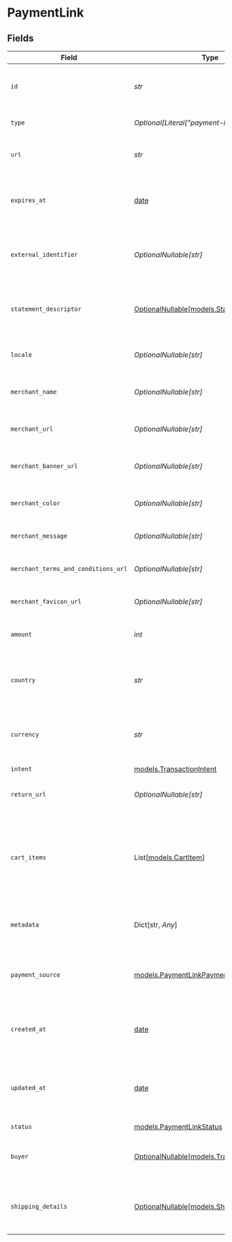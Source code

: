 # PaymentLink


## Fields

| Field                                                                                  | Type                                                                                   | Required                                                                               | Description                                                                            | Example                                                                                |
| -------------------------------------------------------------------------------------- | -------------------------------------------------------------------------------------- | -------------------------------------------------------------------------------------- | -------------------------------------------------------------------------------------- | -------------------------------------------------------------------------------------- |
| `id`                                                                                   | *str*                                                                                  | :heavy_check_mark:                                                                     | The unique identifier for the payment link.                                            | a1b2c3d4-5678-90ab-cdef-1234567890ab                                                   |
| `type`                                                                                 | *Optional[Literal["payment-link"]]*                                                    | :heavy_minus_sign:                                                                     | Always `payment-link`.                                                                 | payment-link                                                                           |
| `url`                                                                                  | *str*                                                                                  | :heavy_check_mark:                                                                     | The URL for the payment link.                                                          | https://example.com/link/a1b2c3d4-5678-90ab-cdef-1234567890ab                          |
| `expires_at`                                                                           | [date](https://docs.python.org/3/library/datetime.html#date-objects)                   | :heavy_minus_sign:                                                                     | The expiration date and time for the payment link.                                     | 2024-06-01T00:00:00.000Z                                                               |
| `external_identifier`                                                                  | *OptionalNullable[str]*                                                                | :heavy_minus_sign:                                                                     | The merchant reference for the payment link.                                           | external-12345                                                                         |
| `statement_descriptor`                                                                 | [OptionalNullable[models.StatementDescriptor]](../models/statementdescriptor.md)       | :heavy_minus_sign:                                                                     | The statement descriptor for the payment link.                                         |                                                                                        |
| `locale`                                                                               | *OptionalNullable[str]*                                                                | :heavy_minus_sign:                                                                     | The locale for the payment link.                                                       | en                                                                                     |
| `merchant_name`                                                                        | *OptionalNullable[str]*                                                                | :heavy_minus_sign:                                                                     | The merchant's display name.                                                           | ACME Inc.                                                                              |
| `merchant_url`                                                                         | *OptionalNullable[str]*                                                                | :heavy_minus_sign:                                                                     | The merchant's website URL.                                                            | https://merchant.example.com                                                           |
| `merchant_banner_url`                                                                  | *OptionalNullable[str]*                                                                | :heavy_minus_sign:                                                                     | The merchant's banner image URL.                                                       | https://merchant.example.com/banner.png                                                |
| `merchant_color`                                                                       | *OptionalNullable[str]*                                                                | :heavy_minus_sign:                                                                     | The merchant's brand color.                                                            | #FF5733                                                                                |
| `merchant_message`                                                                     | *OptionalNullable[str]*                                                                | :heavy_minus_sign:                                                                     | A message from the merchant.                                                           | Thank you for your purchase!                                                           |
| `merchant_terms_and_conditions_url`                                                    | *OptionalNullable[str]*                                                                | :heavy_minus_sign:                                                                     | URL to the merchant's terms and conditions.                                            | https://merchant.example.com/terms                                                     |
| `merchant_favicon_url`                                                                 | *OptionalNullable[str]*                                                                | :heavy_minus_sign:                                                                     | URL to the merchant's favicon.                                                         | https://merchant.example.com/favicon.ico                                               |
| `amount`                                                                               | *int*                                                                                  | :heavy_check_mark:                                                                     | The amount for the payment link.                                                       | 1299                                                                                   |
| `country`                                                                              | *str*                                                                                  | :heavy_check_mark:                                                                     | The country code for the payment link.                                                 | DE                                                                                     |
| `currency`                                                                             | *str*                                                                                  | :heavy_check_mark:                                                                     | The currency code for the payment link.                                                | EUR                                                                                    |
| `intent`                                                                               | [models.TransactionIntent](../models/transactionintent.md)                             | :heavy_check_mark:                                                                     | N/A                                                                                    |                                                                                        |
| `return_url`                                                                           | *OptionalNullable[str]*                                                                | :heavy_minus_sign:                                                                     | The return URL after payment completion.                                               | https://merchant.example.com/return                                                    |
| `cart_items`                                                                           | List[[models.CartItem](../models/cartitem.md)]                                         | :heavy_check_mark:                                                                     | The cart items for the payment link.                                                   | [<br/>{<br/>"amount": {<br/>"currency": "USD",<br/>"value": 500<br/>},<br/>"name": "Widget",<br/>"quantity": 2<br/>}<br/>] |
| `metadata`                                                                             | Dict[str, *Any*]                                                                       | :heavy_minus_sign:                                                                     | Arbitrary metadata for the payment link.                                               | {<br/>"order_id": "ORD-12345"<br/>}                                                    |
| `payment_source`                                                                       | [models.PaymentLinkPaymentSource](../models/paymentlinkpaymentsource.md)               | :heavy_check_mark:                                                                     | The payment source for the payment link.                                               | ecommerce                                                                              |
| `created_at`                                                                           | [date](https://docs.python.org/3/library/datetime.html#date-objects)                   | :heavy_check_mark:                                                                     | The date and time the payment link was created.                                        | 2024-05-30T12:34:56.000Z                                                               |
| `updated_at`                                                                           | [date](https://docs.python.org/3/library/datetime.html#date-objects)                   | :heavy_check_mark:                                                                     | The date and time the payment link was last updated.                                   | 2024-05-30T13:00:00.000Z                                                               |
| `status`                                                                               | [models.PaymentLinkStatus](../models/paymentlinkstatus.md)                             | :heavy_check_mark:                                                                     | N/A                                                                                    |                                                                                        |
| `buyer`                                                                                | [OptionalNullable[models.TransactionBuyer]](../models/transactionbuyer.md)             | :heavy_minus_sign:                                                                     | The buyer associated with the payment link.                                            |                                                                                        |
| `shipping_details`                                                                     | [OptionalNullable[models.ShippingDetails]](../models/shippingdetails.md)               | :heavy_minus_sign:                                                                     | The shipping details for the payment link.                                             |                                                                                        |
